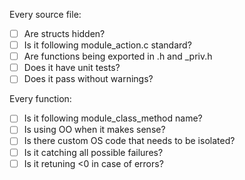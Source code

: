 Every source file:
- [ ] Are structs hidden?
- [ ] Is it following module_action.c standard?
- [ ] Are functions being exported in .h and _priv.h
- [ ] Does it have unit tests?
- [ ] Does it pass without warnings?

Every function:
- [ ] Is it following module_class_method name?
- [ ] Is using OO when it makes sense?
- [ ] Is there custom OS code that needs to be isolated?
- [ ] Is it catching all possible failures?
- [ ] Is it retuning <0 in case of errors?
